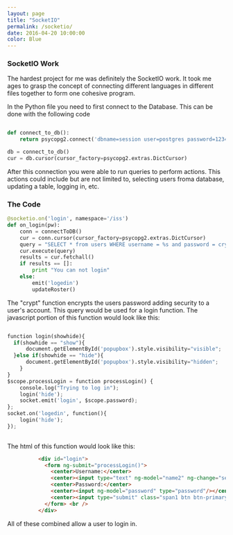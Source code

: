 ```yaml
---
layout: page
title: "SocketIO"
permalink: /socketio/
date: 2016-04-20 10:00:00
color: Blue
---
```


### SocketIO Work
The hardest project for me was definitely the SocketIO work. It took me ages to grasp the concept of connecting different languages in different files together to form one cohesive program. 

In the Python file you need to first connect to the Database. This can be done with the following code

``` Python

def connect_to_db():
    return psycopg2.connect('dbname=session user=postgres password=1234 host=localhost')

db = connect_to_db()
cur = db.cursor(cursor_factory=psycopg2.extras.DictCursor)

```
After this connection you were able to run queries to perform actions. This actions could include but are not limited to, selecting users froma database, updating a table, logging in, etc. 

### The Code

``` Python
@socketio.on('login', namespace='/iss')
def on_login(pw):
    conn = connectToDB()
    cur = conn.cursor(cursor_factory=psycopg2.extras.DictCursor)
    query = "SELECT * from users WHERE username = %s and password = crypt(%s, password)"
    cur.execute(query)
    results = cur.fetchall()
    if results == []:
        print "You can not login"
    else:
        emit('logedin')
        updateRoster() 

```
The "crypt" function encrypts the users password adding security to a user's account. This query would be used for a login function. The javascript portion of this function would look like this:

``` Python

function login(showhide){
  if(showhide == "show"){
      document.getElementById('popupbox').style.visibility="visible";
  }else if(showhide == "hide"){
      document.getElementById('popupbox').style.visibility="hidden"; 
    }
}
$scope.processLogin = function processLogin() {
    console.log("Trying to log in");
    login('hide');
    socket.emit('login', $scope.password);
};
socket.on('logedin', function(){
    login('hide');
});
    
```
The html of this function would look like this: 
``` html
          <div id="login">
            <form ng-submit="processLogin()">
              <center>Username:</center>
              <center><input type="text" ng-model="name2" ng-change="setName2()" placeholder="Username"/></center>
              <center>Password:</center>
              <center><input ng-model="password" type="password"/></center>
              <center><input type="submit" class="span1 btn btn-primary" value="Send" ng-disabled="!password"></center>
            </form> <br />
          </div>
```

All of these combined allow a user to login in. 
